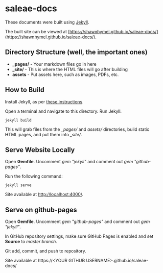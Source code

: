 # saleae-docs

These documents were built using [Jekyll](https://jekyllrb.com/).

The built site can be viewed at [https://shawnhymel.github.io/saleae-docs/](https://shawnhymel.github.io/saleae-docs/).

## Directory Structure (well, the important ones)

 * **_pages/** - Your markdown files go in here
 * **_site/** - This is where the HTML files will go after building
 * **assets** - Put assets here, such as images, PDFs, etc.
 
## How to Build

Install Jekyll, as per [these instructions](https://jekyllrb.com/docs/installation/).

Open a terminal and navigate to this directory. Run Jekyll.

    jekyll build
    
This will grab files from the *_pages/* and *assets/* directories, build static HTML pages, and put them into *_site/*.

## Serve Website Locally

Open **Gemfile**. Uncomment *gem "jekyll"* and comment out *gem "github-pages"*.

Run the following command:

    jekyll serve
    
Site available at [http://localhost:4000/](http://localhost:4000/).
    
## Serve on github-pages

Open **Gemfile**. Uncomment *gem "github-pages"* and comment out *gem "jekyll"*.

In GitHub repository settings, make sure GitHub Pages is enabled and set **Source** to *master branch*.

Git add, commit, and push to repository.

Site available at https://\<YOUR GITHUB USERNAME\>.github.io/saleae-docs/